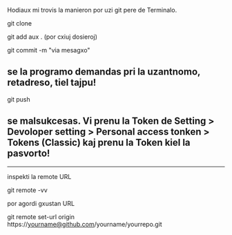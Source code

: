 Hodiaux mi trovis la manieron por uzi git pere de Terminalo.

git clone <URL>

git add <dosiero> aux . (por cxiuj dosieroj)

git commit -m "via mesagxo"

## se la programo demandas pri la uzantnomo, retadreso, tiel tajpu!

git push

## se malsukcesas. Vi prenu la Token de Setting > Devoloper setting > Personal access tonken > Tokens (Classic) kaj prenu la Token kiel la pasvorto!

---

inspekti la remote URL

git remote -vv

por agordi gxustan URL

git remote set-url origin https://yourname@github.com/yourname/yourrepo.git
